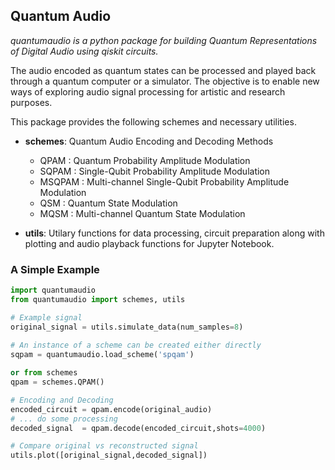 ## Quantum Audio
<i>quantumaudio is a python package for building Quantum Representations of Digital Audio using qiskit circuits.</i> 



The audio encoded as quantum states can be processed and played back through a quantum computer or a simulator. The objective is to enable new ways of exploring audio signal processing for artistic and research purposes. 

This package provides the following schemes and necessary utilities.

- <b>schemes</b>: Quantum Audio Encoding and Decoding Methods

    - QPAM   : Quantum Probability Amplitude Modulation
    - SQPAM  : Single-Qubit Probability Amplitude Modulation
    - MSQPAM : Multi-channel Single-Qubit Probability Amplitude Modulation
    - QSM    : Quantum State Modulation
    - MQSM   : Multi-channel Quantum State Modulation

- <b>utils</b>: Utilary functions for data processing, circuit preparation along
         with plotting and audio playback functions for Jupyter Notebook.

### A Simple Example
```python
import quantumaudio
from quantumaudio import schemes, utils

# Example signal
original_signal = utils.simulate_data(num_samples=8)
    
# An instance of a scheme can be created either directly
sqpam = quantumaudio.load_scheme('spqam')

or from schemes
qpam = schemes.QPAM()

# Encoding and Decoding
encoded_circuit = qpam.encode(original_audio)
# ... do some processing
decoded_signal  = qpam.decode(encoded_circuit,shots=4000)    

# Compare original vs reconstructed signal
utils.plot([original_signal,decoded_signal])    
```
